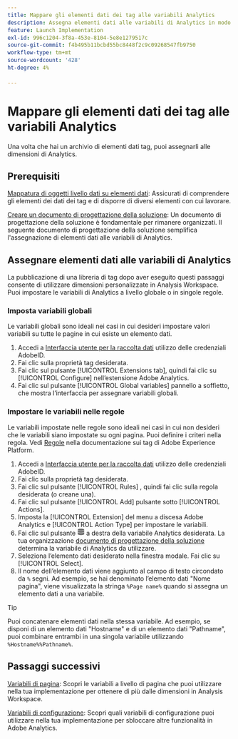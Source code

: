 ```yaml
---
title: Mappare gli elementi dati dei tag alle variabili Analytics
description: Assegna elementi dati alle variabili di Analytics in modo da poterli utilizzare come dimensioni in Analysis Workspace.
feature: Launch Implementation
exl-id: 996c1204-3f8a-453e-8104-5e8e1279517c
source-git-commit: f4b495b11bcbd55bc8448f2c9c09268547fb9750
workflow-type: tm+mt
source-wordcount: '428'
ht-degree: 4%

---
```



# Mappare gli elementi dati dei tag alle variabili Analytics

Una volta che hai un archivio di elementi dati tag, puoi assegnarli alle dimensioni di Analytics.

## Prerequisiti

[Mappatura di oggetti livello dati su elementi dati](layer-to-elements.md): Assicurati di comprendere gli elementi dei dati dei tag e di disporre di diversi elementi con cui lavorare.

[Creare un documento di progettazione della soluzione](../prepare/solution-design.md): Un documento di progettazione della soluzione è fondamentale per rimanere organizzati. Il seguente documento di progettazione della soluzione semplifica l&#39;assegnazione di elementi dati alle variabili di Analytics.

## Assegnare elementi dati alle variabili di Analytics

La pubblicazione di una libreria di tag dopo aver eseguito questi passaggi consente di utilizzare dimensioni personalizzate in Analysis Workspace. Puoi impostare le variabili di Analytics a livello globale o in singole regole.

### Imposta variabili globali

Le variabili globali sono ideali nei casi in cui desideri impostare valori variabili su tutte le pagine in cui esiste un elemento dati.

1. Accedi a [Interfaccia utente per la raccolta dati](https://experience.adobe.com/data-collection) utilizzo delle credenziali AdobeID.
1. Fai clic sulla proprietà tag desiderata.
1. Fai clic sul pulsante [!UICONTROL Extensions tab], quindi fai clic su [!UICONTROL Configure] nell’estensione Adobe Analytics.
1. Fai clic sul pulsante [!UICONTROL Global variables] pannello a soffietto, che mostra l’interfaccia per assegnare variabili globali.

### Impostare le variabili nelle regole

Le variabili impostate nelle regole sono ideali nei casi in cui non desideri che le variabili siano impostate su ogni pagina. Puoi definire i criteri nella regola. Vedi [Regole](https://experienceleague.adobe.com/docs/experience-platform/tags/ui/rules.html) nella documentazione sui tag di Adobe Experience Platform.

1. Accedi a [Interfaccia utente per la raccolta dati](https://experience.adobe.com/data-collection) utilizzo delle credenziali AdobeID.
1. Fai clic sulla proprietà tag desiderata.
1. Fai clic sul pulsante [!UICONTROL Rules] , quindi fai clic sulla regola desiderata (o creane una).
1. Fai clic sul pulsante [!UICONTROL Add] pulsante sotto [!UICONTROL Actions].
1. Imposta la [!UICONTROL Extension] del menu a discesa Adobe Analytics e [!UICONTROL Action Type] per impostare le variabili.
1. Fai clic sul pulsante ![Elemento dati](assets/data-element.png) a destra della variabile Analytics desiderata. La tua organizzazione [documento di progettazione della soluzione](../prepare/solution-design.md) determina la variabile di Analytics da utilizzare.
1. Seleziona l’elemento dati desiderato nella finestra modale. Fai clic su [!UICONTROL Select].
1. Il nome dell’elemento dati viene aggiunto al campo di testo circondato da `%` segni. Ad esempio, se hai denominato l’elemento dati &quot;Nome pagina&quot;, viene visualizzata la stringa `%Page name%` quando si assegna un elemento dati a una variabile.

>[!TIP]
>
>Puoi concatenare elementi dati nella stessa variabile. Ad esempio, se disponi di un elemento dati &quot;Hostname&quot; e di un elemento dati &quot;Pathname&quot;, puoi combinare entrambi in una singola variabile utilizzando `%Hostname%%Pathname%`.

## Passaggi successivi

[Variabili di pagina](../vars/page-vars/page-variables.md): Scopri le variabili a livello di pagina che puoi utilizzare nella tua implementazione per ottenere di più dalle dimensioni in Analysis Workspace.

[Variabili di configurazione](../vars/config-vars/configuration-variables.md): Scopri quali variabili di configurazione puoi utilizzare nella tua implementazione per sbloccare altre funzionalità in Adobe Analytics.
